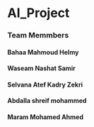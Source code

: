 # AI_Project
### Team Memmbers
#### Bahaa Mahmoud Helmy 
#### Waseam Nashat Samir 
#### Selvana Atef Kadry Zekri 
#### Abdalla shreif mohammed
#### Maram Mohamed Ahmed
